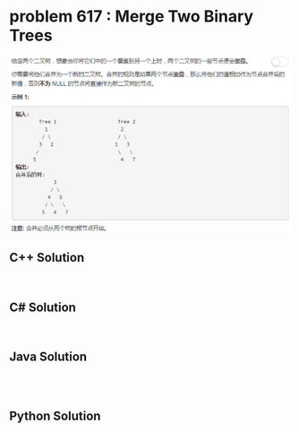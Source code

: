 
# problem 617 : Merge Two Binary Trees

<img src="https://github.com/Peefy/PeefyLeetCode/blob/master/doc/601-700/617.MergeTwoBinaryTrees/problem.png"/>

## C++ Solution

```c++



```

## C# Solution

```csharp



```

## Java Solution

```java




```

## Python Solution

```python



```





